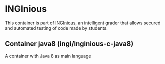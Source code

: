 INGInious
=========

This container is part of [INGInious](https://github.com/UCL-INGI/INGInious), an intelligent grader that allows secured and automated testing of code made by students. 

Container java8 (ingi/inginious-c-java8)
--------------------------------------------------------

A container with Java 8 as main language
